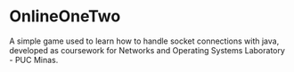 # OnlineOneTwo
A simple game used to learn how to handle socket connections with java, developed as coursework for  Networks and Operating Systems Laboratory - PUC Minas.
